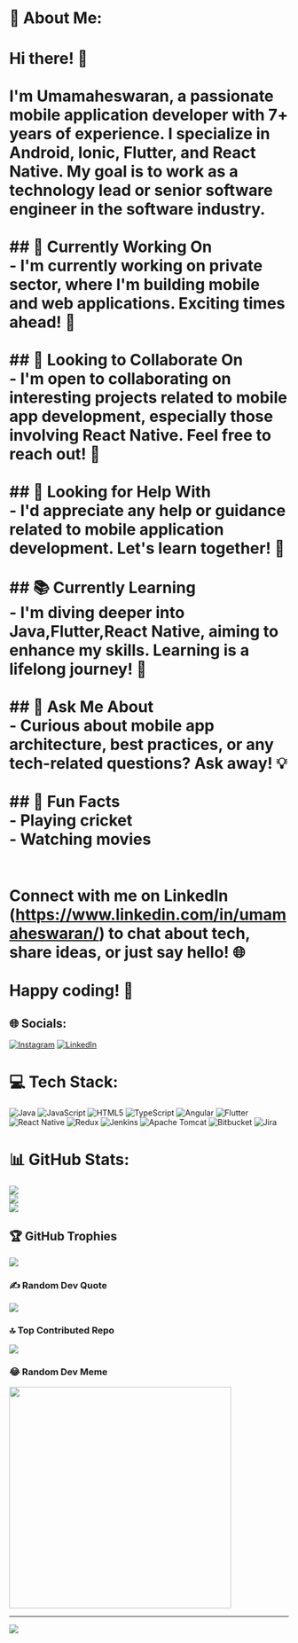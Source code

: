 # 💫 About Me:
# Hi there! 👋<br><br>I'm Umamaheswaran, a passionate mobile application developer with **7+ years of experience**. I specialize in Android, Ionic, Flutter, and React Native. My goal is to work as a technology lead or senior software engineer in the software industry.<br><br>## 🔭 Currently Working On<br>- I'm currently working on private sector, where I'm building mobile and web applications. Exciting times ahead! 🚀<br><br>## 🤝 Looking to Collaborate On<br>- I'm open to collaborating on interesting projects related to mobile app development, especially those involving React Native. Feel free to reach out! 🤗<br><br>## 🙌 Looking for Help With<br>- I'd appreciate any help or guidance related to mobile application development. Let's learn together! 🌟<br><br>## 📚 Currently Learning<br>- I'm diving deeper into Java,Flutter,React Native, aiming to enhance my skills. Learning is a lifelong journey! 🌱<br><br>## 🤔 Ask Me About<br>- Curious about mobile app architecture, best practices, or any tech-related questions? Ask away! 💡<br><br>## 🎉 Fun Facts<br>- Playing cricket<br>- Watching movies<br><br><br>Connect with me on LinkedIn (https://www.linkedin.com/in/umamaheswaran/) to chat about tech, share ideas, or just say hello! 🌐<br><br>Happy coding! 🚀<br>


## 🌐 Socials:
[![Instagram](https://img.shields.io/badge/Instagram-%23E4405F.svg?logo=Instagram&logoColor=white)](https://instagram.com/imahes_k) [![LinkedIn](https://img.shields.io/badge/LinkedIn-%230077B5.svg?logo=linkedin&logoColor=white)](https://linkedin.com/in/https://www.linkedin.com/in/umamaheswaran/) 

# 💻 Tech Stack:
![Java](https://img.shields.io/badge/java-%23ED8B00.svg?style=for-the-badge&logo=openjdk&logoColor=white) ![JavaScript](https://img.shields.io/badge/javascript-%23323330.svg?style=for-the-badge&logo=javascript&logoColor=%23F7DF1E) ![HTML5](https://img.shields.io/badge/html5-%23E34F26.svg?style=for-the-badge&logo=html5&logoColor=white) ![TypeScript](https://img.shields.io/badge/typescript-%23007ACC.svg?style=for-the-badge&logo=typescript&logoColor=white) ![Angular](https://img.shields.io/badge/angular-%23DD0031.svg?style=for-the-badge&logo=angular&logoColor=white) ![Flutter](https://img.shields.io/badge/Flutter-%2302569B.svg?style=for-the-badge&logo=Flutter&logoColor=white) ![React Native](https://img.shields.io/badge/react_native-%2320232a.svg?style=for-the-badge&logo=react&logoColor=%2361DAFB) ![Redux](https://img.shields.io/badge/redux-%23593d88.svg?style=for-the-badge&logo=redux&logoColor=white) ![Jenkins](https://img.shields.io/badge/jenkins-%232C5263.svg?style=for-the-badge&logo=jenkins&logoColor=white) ![Apache Tomcat](https://img.shields.io/badge/apache%20tomcat-%23F8DC75.svg?style=for-the-badge&logo=apache-tomcat&logoColor=black) ![Bitbucket](https://img.shields.io/badge/bitbucket-%230047B3.svg?style=for-the-badge&logo=bitbucket&logoColor=white) ![Jira](https://img.shields.io/badge/jira-%230A0FFF.svg?style=for-the-badge&logo=jira&logoColor=white)
# 📊 GitHub Stats:
![](https://github-readme-stats.vercel.app/api?username=mahes-waran&theme=radical&hide_border=false&include_all_commits=false&count_private=false)<br/>
![](https://github-readme-streak-stats.herokuapp.com/?user=mahes-waran&theme=radical&hide_border=false)<br/>
![](https://github-readme-stats.vercel.app/api/top-langs/?username=mahes-waran&theme=radical&hide_border=false&include_all_commits=false&count_private=false&layout=compact)

## 🏆 GitHub Trophies
![](https://github-profile-trophy.vercel.app/?username=mahes-waran&theme=radical&no-frame=false&no-bg=true&margin-w=4)

### ✍️ Random Dev Quote
![](https://quotes-github-readme.vercel.app/api?type=horizontal&theme=radical)

### 🔝 Top Contributed Repo
![](https://github-contributor-stats.vercel.app/api?username=mahes-waran&limit=5&theme=dark&combine_all_yearly_contributions=true)

### 😂 Random Dev Meme
<img src='https://memer-new.vercel.app/' style="height: 400px;"/>

---
[![](https://visitcount.itsvg.in/api?id=mahes-waran&icon=0&color=0)](https://visitcount.itsvg.in)

<!-- Proudly created with GPRM ( https://gprm.itsvg.in ) -->
